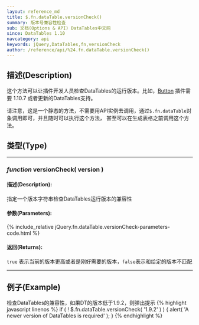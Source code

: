 ```yaml
---
layout: reference_md
title: $.fn.dataTable.versionCheck()
summary: 版本号兼容性检查
sub: 文档(Options & API) DataTables中文网
since: DataTables 1.10
navcategory: api
keywords: jQuery,DataTables,fn,versionCheck
author: /reference/api/%24.fn.dataTable.versionCheck()
---
```


## 描述(Description)
这个方法可以让插件开发人员检查DataTables的运行版本。比如，[Button]({{site.baseurl}}/extensions/buttons) 插件需要 1.10.7 或者更新的DataTables支持。

请注意，这是一个静态的方法，不需要用API实例去调用，通过`$.fn.dataTable`对象调用即可，并且随时可以执行这个方法，
甚至可以在生成表格之前调用这个方法。

## 类型(Type)

---

### _function_ versionCheck( version )

#### 描述(Description):
指定一个版本字符串检查DataTables运行版本的兼容性

#### 参数(Parameters):
{% include_relative jQuery.fn.dataTable.versionCheck-parameters-code.html %}

#### 返回(Returns):
`true` 表示当前的版本更高或者是刚好需要的版本，`false`表示和给定的版本不匹配

---

## 例子(Example)
检查DataTables的兼容性，如果DT的版本低于1.9.2，则弹出提示
{% highlight javascript linenos %}
if ( ! $.fn.dataTable.versionCheck( '1.9.2' ) ) {
	alert( 'A newer version of DataTables is required' );
} 
{% endhighlight %}
